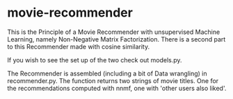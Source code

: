 # movie-recommender

This is the Principle of a Movie Recommender with unsupervised Machine Learning, namely Non-Negative Matrix Factorization.
There is a second part to this Recommender made with cosine similarity.

If you wish to see the set up of the two check out models.py.

The Recommender is assembled (including a bit of Data wrangling) in recommender.py.
The function returns two strings of movie titles. One for the recommendations computed with nnmf, one with 'other users also liked'.
